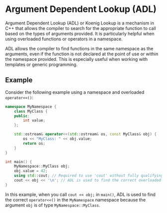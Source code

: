 # Argument Dependent Lookup (ADL)

Argument Dependent Lookup (ADL) or Koenig Lookup is a mechanism in C++ that allows the compiler to search for the appropriate function to call based on the types of arguments provided. It is particularly helpful when using overloaded functions or operators in a namespace.

ADL allows the compiler to find functions in the same namespace as the arguments, even if the function is not declared at the point of use or within the namespace provided. This is especially useful when working with templates or generic programming.

## Example

Consider the following example using a namespace and overloaded `operator<<()`:

```cpp
namespace MyNamespace {
    class MyClass {
    public:
        int value;
    };

    std::ostream& operator<<(std::ostream& os, const MyClass& obj) {
        os << "MyClass: " << obj.value;
        return os;
    }
}

int main() {
    MyNamespace::MyClass obj;
    obj.value = 42;
    using std::cout; // Required to use 'cout' without fully qualifying it.
    cout << obj << '\n'; // ADL is used to find the correct overloaded 'operator<<'.
}
```

In this example, when you call `cout << obj;` in `main()`, ADL is used to find the correct `operator<<()` in the `MyNamespace` namespace because the argument `obj` is of type `MyNamespace::MyClass`.